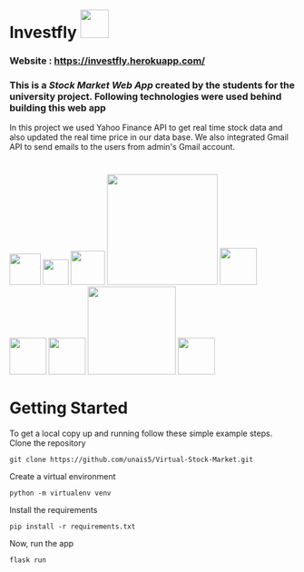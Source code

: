 # Investfly   <img src="https://github.com/unais5/Virtual-Stock-Market/blob/main/app/Static/img/logo1.png" width="50">

### Website : https://investfly.herokuapp.com/

### This is a _Stock Market Web App_ created by the students for the university project. Following technologies were used behind building this web app

In this project we used Yahoo Finance API to get real time stock data and also updated the real time price in our data base. We also integrated Gmail API to send emails to the users from admin's Gmail account.  
#
<img src="https://cdn3.iconfinder.com/data/icons/logos-and-brands-adobe/512/267_Python-512.png" width="55"> <img src="https://www.probytes.net/wp-content/uploads/2018/10/flask-logo-png-transparent.png" width="45"> <img src="https://upload.wikimedia.org/wikipedia/commons/thumb/9/97/Sqlite-square-icon.svg/256px-Sqlite-square-icon.svg.png" width="60"> <img src="https://clipart.info/images/ccovers/1499794874html5-js-css3-logo-png.png" width="195"> <img src="https://www.searchpng.com/wp-content/uploads/2019/02/Bootstrap-Logo-PNG.png" width="65"> <img src="https://cdn.iconscout.com/icon/free/png-512/heroku-5-569467.png" width="65"> <img src="https://seeklogo.com/images/G/github-logo-5F384D0265-seeklogo.com.png" width="65">  <img src="https://upload.wikimedia.org/wikipedia/commons/thumb/d/da/Yahoo_Finance_Logo_2019.svg/1200px-Yahoo_Finance_Logo_2019.svg.png" width="155">  <img src="https://image.flaticon.com/icons/png/512/281/281769.png" width="65">
#
# Getting Started
To get a local copy up and running follow these simple example steps.
Clone the repository
```
git clone https://github.com/unais5/Virtual-Stock-Market.git
```

Create a virtual environment
```
python -m virtualenv venv
```
Install the requirements
```
pip install -r requirements.txt
```
Now, run the app 
```
flask run
```

